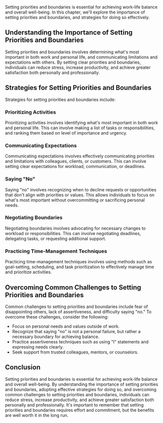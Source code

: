 
Setting priorities and boundaries is essential for achieving work-life balance and overall well-being. In this chapter, we'll explore the importance of setting priorities and boundaries, and strategies for doing so effectively.

Understanding the Importance of Setting Priorities and Boundaries
-----------------------------------------------------------------

Setting priorities and boundaries involves determining what's most important in both work and personal life, and communicating limitations and expectations with others. By setting clear priorities and boundaries, individuals can reduce stress, increase productivity, and achieve greater satisfaction both personally and professionally.

Strategies for Setting Priorities and Boundaries
------------------------------------------------

Strategies for setting priorities and boundaries include:

### Prioritizing Activities

Prioritizing activities involves identifying what's most important in both work and personal life. This can involve making a list of tasks or responsibilities, and ranking them based on level of importance and urgency.

### Communicating Expectations

Communicating expectations involves effectively communicating priorities and limitations with colleagues, clients, or customers. This can involve setting clear expectations for workload, communication, or deadlines.

### Saying "No"

Saying "no" involves recognizing when to decline requests or opportunities that don't align with priorities or values. This allows individuals to focus on what's most important without overcommitting or sacrificing personal needs.

### Negotiating Boundaries

Negotiating boundaries involves advocating for necessary changes to workload or responsibilities. This can involve negotiating deadlines, delegating tasks, or requesting additional support.

### Practicing Time-Management Techniques

Practicing time-management techniques involves using methods such as goal-setting, scheduling, and task prioritization to effectively manage time and prioritize activities.

Overcoming Common Challenges to Setting Priorities and Boundaries
-----------------------------------------------------------------

Common challenges to setting priorities and boundaries include fear of disappointing others, lack of assertiveness, and difficulty saying "no." To overcome these challenges, consider the following:

* Focus on personal needs and values outside of work.
* Recognize that saying "no" is not a personal failure, but rather a necessary boundary for achieving balance.
* Practice assertiveness techniques such as using "I" statements and expressing needs clearly.
* Seek support from trusted colleagues, mentors, or counselors.

Conclusion
----------

Setting priorities and boundaries is essential for achieving work-life balance and overall well-being. By understanding the importance of setting priorities and boundaries, adopting effective strategies for doing so, and overcoming common challenges to setting priorities and boundaries, individuals can reduce stress, increase productivity, and achieve greater satisfaction both personally and professionally. It's important to remember that setting priorities and boundaries requires effort and commitment, but the benefits are well worth it in the long run.
